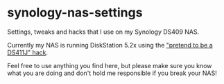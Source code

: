 # synology-nas-settings
Settings, tweaks and hacks that I use on my Synology DS409 NAS.

Currently my NAS is running DiskStation 5.2x using the ["pretend to be a DS411J" hack](https://forum.synology.com/enu/viewtopic.php?t=79640).

Feel free to use anything you find here, but please make sure you know what you are doing and don't hold me responsible if you break your NAS!
